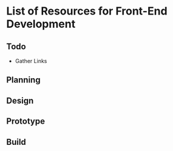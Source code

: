 # List of Resources for Front-End Development

## Todo
* Gather Links

## Planning

## Design

## Prototype

## Build